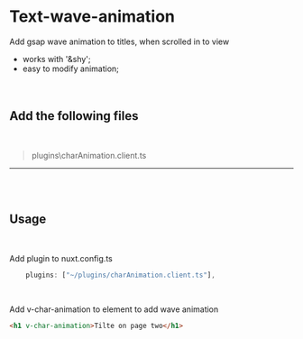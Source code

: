 # Text-wave-animation

Add gsap wave animation to titles, when scrolled in to view

-   works with '&shy';
-   easy to modify animation;
    <br>
    <br>
    <br>

## Add the following files

<br>

> plugins\charAnimation.client.ts

---

<br>

<br>

## Usage

<br>

Add plugin to nuxt.config.ts

```js
    plugins: ["~/plugins/charAnimation.client.ts"],
```

<br>

Add v-char-animation to element to add wave animation

```html
<h1 v-char-animation>Tilte on page two</h1>
```
